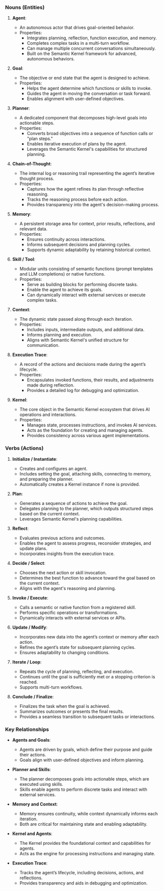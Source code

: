 ### **Nouns (Entities)**

1. **Agent**:
   - An autonomous actor that drives goal-oriented behavior.
   - Properties:
     - Integrates planning, reflection, function execution, and memory.
     - Completes complex tasks in a multi-turn workflow.
     - Can manage multiple concurrent conversations simultaneously.
     - Built on the Semantic Kernel framework for advanced, autonomous behaviors.

2. **Goal**:
   - The objective or end state that the agent is designed to achieve.
   - Properties:
     - Helps the agent determine which functions or skills to invoke.
     - Guides the agent in moving the conversation or task forward.
     - Enables alignment with user-defined objectives.

3. **Planner**:
   - A dedicated component that decomposes high-level goals into actionable steps.
   - Properties:
     - Converts broad objectives into a sequence of function calls or "plan steps."
     - Enables iterative execution of plans by the agent.
     - Leverages the Semantic Kernel's capabilities for structured planning.

4. **Chain-of-Thought**:
   - The internal log or reasoning trail representing the agent’s iterative thought process.
   - Properties:
     - Captures how the agent refines its plan through reflective reasoning.
     - Tracks the reasoning process before each action.
     - Provides transparency into the agent's decision-making process.

5. **Memory**:
   - A persistent storage area for context, prior results, reflections, and relevant data.
   - Properties:
     - Ensures continuity across interactions.
     - Informs subsequent decisions and planning cycles.
     - Supports dynamic adaptability by retaining historical context.

6. **Skill / Tool**:
   - Modular units consisting of semantic functions (prompt templates and LLM completions) or native functions.
   - Properties:
     - Serve as building blocks for performing discrete tasks.
     - Enable the agent to achieve its goals.
     - Can dynamically interact with external services or execute complex tasks.

7. **Context**:
   - The dynamic state passed along through each iteration.
   - Properties:
     - Includes inputs, intermediate outputs, and additional data.
     - Informs planning and execution.
     - Aligns with Semantic Kernel's unified structure for communication.

8. **Execution Trace**:
   - A record of the actions and decisions made during the agent’s lifecycle.
   - Properties:
     - Encapsulates invoked functions, their results, and adjustments made during reflection.
     - Provides a detailed log for debugging and optimization.

9. **Kernel**:
   - The core object in the Semantic Kernel ecosystem that drives AI operations and interactions.
   - Properties:
     - Manages state, processes instructions, and invokes AI services.
     - Acts as the foundation for creating and managing agents.
     - Provides consistency across various agent implementations.

### **Verbs (Actions)**

1. **Initialize / Instantiate**:
   - Creates and configures an agent.
   - Includes setting the goal, attaching skills, connecting to memory, and preparing the planner.
   - Automatically creates a Kernel instance if none is provided.

2. **Plan**:
   - Generates a sequence of actions to achieve the goal.
   - Delegates planning to the planner, which outputs structured steps based on the current context.
   - Leverages Semantic Kernel's planning capabilities.

3. **Reflect**:
   - Evaluates previous actions and outcomes.
   - Enables the agent to assess progress, reconsider strategies, and update plans.
   - Incorporates insights from the execution trace.

4. **Decide / Select**:
   - Chooses the next action or skill invocation.
   - Determines the best function to advance toward the goal based on the current context.
   - Aligns with the agent's reasoning and planning.

5. **Invoke / Execute**:
   - Calls a semantic or native function from a registered skill.
   - Performs specific operations or transformations.
   - Dynamically interacts with external services or APIs.

6. **Update / Modify**:
   - Incorporates new data into the agent’s context or memory after each action.
   - Refines the agent’s state for subsequent planning cycles.
   - Ensures adaptability to changing conditions.

7. **Iterate / Loop**:
   - Repeats the cycle of planning, reflecting, and execution.
   - Continues until the goal is sufficiently met or a stopping criterion is reached.
   - Supports multi-turn workflows.

8. **Conclude / Finalize**:
   - Finalizes the task when the goal is achieved.
   - Summarizes outcomes or presents the final results.
   - Provides a seamless transition to subsequent tasks or interactions.

### **Key Relationships**
- **Agents and Goals**:
  - Agents are driven by goals, which define their purpose and guide their actions.
  - Goals align with user-defined objectives and inform planning.

- **Planner and Skills**:
  - The planner decomposes goals into actionable steps, which are executed using skills.
  - Skills enable agents to perform discrete tasks and interact with external services.

- **Memory and Context**:
  - Memory ensures continuity, while context dynamically informs each iteration.
  - Both are critical for maintaining state and enabling adaptability.

- **Kernel and Agents**:
  - The Kernel provides the foundational context and capabilities for agents.
  - Acts as the engine for processing instructions and managing state.

- **Execution Trace**:
  - Tracks the agent’s lifecycle, including decisions, actions, and reflections.
  - Provides transparency and aids in debugging and optimization.